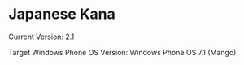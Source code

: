 Japanese Kana
=============

Current Version: 2.1

Target Windows Phone OS Version: Windows Phone OS 7.1 (Mango)